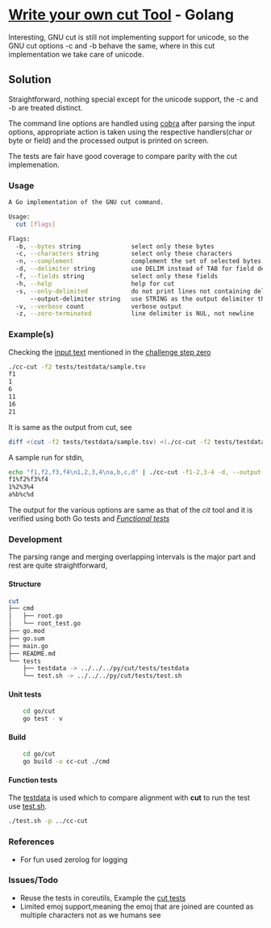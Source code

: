
# [Write your own cut Tool](https://codingchallenges.fyi/challenges/challenge-cut) - Golang

Interesting, GNU cut is still not implementing support for unicode, so the GNU cut options -c and -b behave the same, where in this
cut implementation we take care of unicode.

## Solution

Straightforward, nothing special except for the unicode support, the -c and -b are treated distinct.

The command line options are handled using [cobra]("github.com/spf13/cobra") after parsing the input options, appropriate action is
taken using the respective handlers(char or byte or field) and the processed output is printed on screen.

The tests are fair have good coverage to compare parity with the cut implemenation.

### Usage

```bash
A Go implementation of the GNU cut command.

Usage:
  cut [flags]

Flags:
  -b, --bytes string              select only these bytes
  -c, --characters string         select only these characters
  -n, --complement                complement the set of selected bytes, characters or fields
  -d, --delimiter string          use DELIM instead of TAB for field delimiter
  -f, --fields string             select only these fields
  -h, --help                      help for cut
  -s, --only-delimited            do not print lines not containing delimiters
      --output-delimiter string   use STRING as the output delimiter the default is to use the input delimiter
  -v, --verbose count             verbose output
  -z, --zero-terminated           line delimiter is NUL, not newline
```

### Example(s)

Checking the [input text](https://www.dropbox.com/s/hpbma5alue0du34/challenge-cut.zip?dl=0) mentioned in the [challenge step zero](https://codingchallenges.fyi/challenges/challenge-cut#step-zero)

```bash
./cc-cut -f2 tests/testdata/sample.tsv
f1
1
6
11
16
21

```

It is same as the output from cut, see

```bash
diff <(cut -f2 tests/testdata/sample.tsv) <(./cc-cut -f2 tests/testdata/sample.tsv)
```

A sample run for stdin,

```bash
echo "f1,f2,f3,f4\n1,2,3,4\na,b,c,d" | ./cc-cut -f1-2,3-4 -d, --output-delimiter=%
f1%f2%f3%f4
1%2%3%4
a%b%c%d

```

The output for the various options are same as that of the *cit* tool and it is verified using both Go tests and [*Functional tests*](tests/test.sh)

### Development

The parsing range and merging overlapping intervals is the major part and rest are quite straightforward,

#### Structure

```bash
cut
├── cmd
│   ├── root.go
│   └── root_test.go
├── go.mod
├── go.sum
├── main.go
├── README.md
└── tests
    ├── testdata -> ../../../py/cut/tests/testdata
    └── test.sh -> ../../../py/cut/tests/test.sh
```

#### Unit tests

```bash
    cd go/cut
    go test - v
```

#### Build

```bash
    cd go/cut
    go build -o cc-cut ./cmd
```

#### Function tests

The  [testdata](testdata) is used which to compare alignment with **cut** to run the test use [test.sh](tests/test.sh).

```bash
./test.sh -p ../cc-cut
```

### References

* For fun used zerolog for logging

### Issues/Todo

* Reuse the tests in coreutils, Example the [cut tests](https://github.com/coreutils/coreutils/blob/master/tests/cut/cut.pl)
* Limited emoj support,meaning the emoj that are joined are counted as multiple characters not as we humans see
